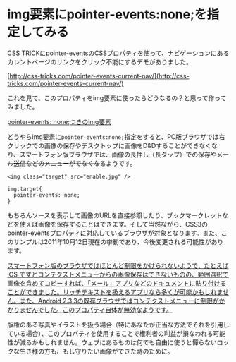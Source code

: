 # img要素にpointer-events:none;を指定してみる

CSS TRICKにpointer-eventsのCSSプロパティを使って、ナビゲーションにあるカレントページのリンクをクリック不能にするデモがありました。

[http://css-tricks.com/pointer-events-current-nav/](http://css-tricks.com/pointer-events-current-nav/)

これを見て、このプロパティをimg要素に使ったらどうなるの？と思って作ってみました。

[pointer-events: none;つきのimg要素](http://dskd.jp/archives/img-pointer-events-none/)

どうやらimg要素に`pointer-events:none;`指定をすると、PC版ブラウザでは右クリックでの画像の保存やデスクトップに画像をD&Dすることができなくな<del datetime="2011-11-25T21:25+09:00">り、スマートフォン版ブラウザでは、画像の長押し（長タップ）での保存やメール送信などのメニューがでなくな</del>るようです。

<pre><code data-language="html">&lt;img class="target" src="enable.jpg" /&gt;</code></pre>

<pre><code data-language="css">img.target{
  pointer-events: none;
}</code></pre>

もちろんソースを表示して画像のURLを直接参照したり、ブックマークレットなどを使えば画像を保存することはできます。そして当然ながら、CSS3のpointer-eventsプロパティに対応しているブラウザが対象となります。また、このサンプルは2011年10月12日現在の挙動であり、今後変更される可能性があります。

<ins datetime="2011-11-25T21:25+09:00">スマートフォン版のブラウザではほとんど制限をかけられないようで、たとえば iOS ですとコンテクストメニューからの画像保存はできないものの、範囲選択で画像を含めてコピーすれば、「メール」アプリなどのドキュメントに貼り付けることができました。リッチテキストを扱えるアプリなら多くが可能かもしれません。また、Android 2.3.3の既存ブラウザではコンテクストメニューに制限がかかりませんでした。このプロパティ自体が無効なようです。</ins>

版権のある写真やイラストを扱う場合（特にあなたが正当な方法でそれを引用している場合）、このプロパティを使用することで権利者の利益が損なわれる可能性が減るかもしれません。ウェブにあるものは何でも自由に使うと憚らないロックな生き様の方も、もし守りたい画像ができた時のために。

